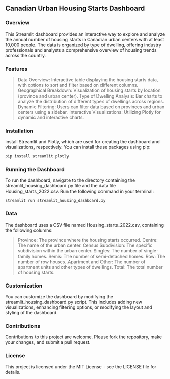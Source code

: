 ## Canadian Urban Housing Starts Dashboard
### Overview
This Streamlit dashboard provides an interactive way to explore and analyze the annual number of housing starts in Canadian urban centers with at least 10,000 people. The data is organized by type of dwelling, offering industry professionals and analysts a comprehensive overview of housing trends across the country.

### Features
> Data Overview: Interactive table displaying the housing starts data, with options to sort and filter based on different columns.
> Geographical Breakdown: Visualization of housing starts by location (province and urban center).
Type of Dwelling Analysis: Bar charts to analyze the distribution of different types of dwellings across regions.
> Dynamic Filtering: Users can filter data based on provinces and urban centers using a sidebar.
Interactive Visualizations: Utilizing Plotly for dynamic and interactive charts.

### Installation
install Streamlit and Plotly, which are used for creating the dashboard and visualizations, respectively. You can install these packages using pip:

```python
pip install streamlit plotly
```

### Running the Dashboard
To run the dashboard, navigate to the directory containing the streamlit_housing_dashboard.py file and the data file Housing_starts_2022.csv. Run the following command in your terminal:

```python
streamlit run streamlit_housing_dashboard.py
```

### Data
The dashboard uses a CSV file named Housing_starts_2022.csv, containing the following columns:

> Province: The province where the housing starts occurred.
> Centre: The name of the urban center.
> Census Subdivision: The specific subdivision within the urban center.
> Singles: The number of single-family homes.
> Semis: The number of semi-detached homes.
> Row: The number of row houses.
> Apartment and Other: The number of apartment units and other types of dwellings.
> Total: The total number of housing starts.

### Customization
You can customize the dashboard by modifying the streamlit_housing_dashboard.py script. This includes adding new visualizations, enhancing filtering options, or modifying the layout and styling of the dashboard.

### Contributions
Contributions to this project are welcome. Please fork the repository, make your changes, and submit a pull request.

### License
This project is licensed under the MIT License - see the LICENSE file for details.

